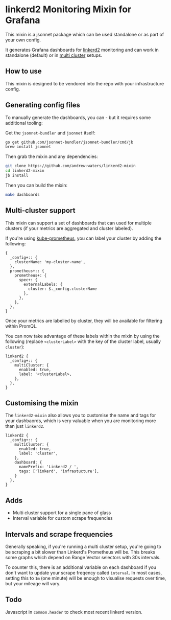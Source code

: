 # linkerd2 Monitoring Mixin for Grafana

This mixin is a jsonnet package which can be used standalone or as part of your own config.

It generates Grafana dashboards for [linkerd2](https://github.com/linkerd/linkerd2) monitoring and can work in standalone (default) or in [multi cluster](#multi-cluster-support) setups.

## How to use

This mixin is designed to be vendored into the repo with your infrastructure config.

## Generating config files

To manually generate the dashboards, you can - but it requires some additional tooling:

Get the `jsonnet-bundler` and `jsonnet` itself:

```bash
go get github.com/jsonnet-bundler/jsonnet-bundler/cmd/jb
brew install jsonnet
```

Then grab the mixin and any dependencies:

```bash
git clone https://github.com/andrew-waters/linkerd2-mixin
cd linkerd2-mixin
jb install
```

Then you can build the mixin:

```bash
make dashboards
```

## Multi-cluster support

This mixin can support a set of dashboards that can used for multiple clusters (if your metrics are aggregated and cluster labeled).

If you're using [kube-prometheus](https://github.com/coreos/kube-prometheus/), you can label your cluster by adding the following:

```jsonnet
{
  _config+:: {
    clusterName: 'my-cluster-name',
  },
  prometheus+:: {
    prometheus+: {
      spec+: {
        externalLabels: {
          cluster: $._config.clusterName
        },
      },
    },
  },
}
```

Once your metrics are labelled by cluster, they will be available for filtering within PromQL.

You can now take advantage of these labels within the mixin by using the following (replace `<clusterLabel>` with the key of the cluster label, usually `cluster`):

```jsonnet
linkerd2 {
  _config+:: {
    multiCluster: {
      enabled: true,
      label: '<clusterLabel>,
    },
  },
}
```

## Customising the mixin

The `linkerd2-mixin` also allows you to customise the name and tags for your dashbaords, which is very valuable when you are monitoring more than just `linkerd2`.

```jsonnet
linkerd2 {
  _config+:: {
    multiCluster: {
      enabled: true,
      label: 'cluster',
    },
    dashboard: {
      namePrefix: 'Linkerd2 / ',
      tags: ['linkerd', 'infrastucture'],
    }
  },
}
```

## Adds

 - Multi cluster support for a single pane of glass
 - Interval variable for custom scrape frequencies


## Intervals and scrape frequencies

Generally speaking, if you're running a multi cluster setup, you're going to be scraping a bit slower than Linkerd's Prometheus will be. This breaks some graphs which depend on Range Vector selectors with 30s intervals.

To counter this, there is an additional variable on each dashboard if you don't want to update your scrape freqency called `interval`. In most cases, setting this to `1m` (one minute) will be enough to visualise requests over time, but your mileage will vary.

## Todo

Javascript in `common.header` to check most recent linkerd version.
